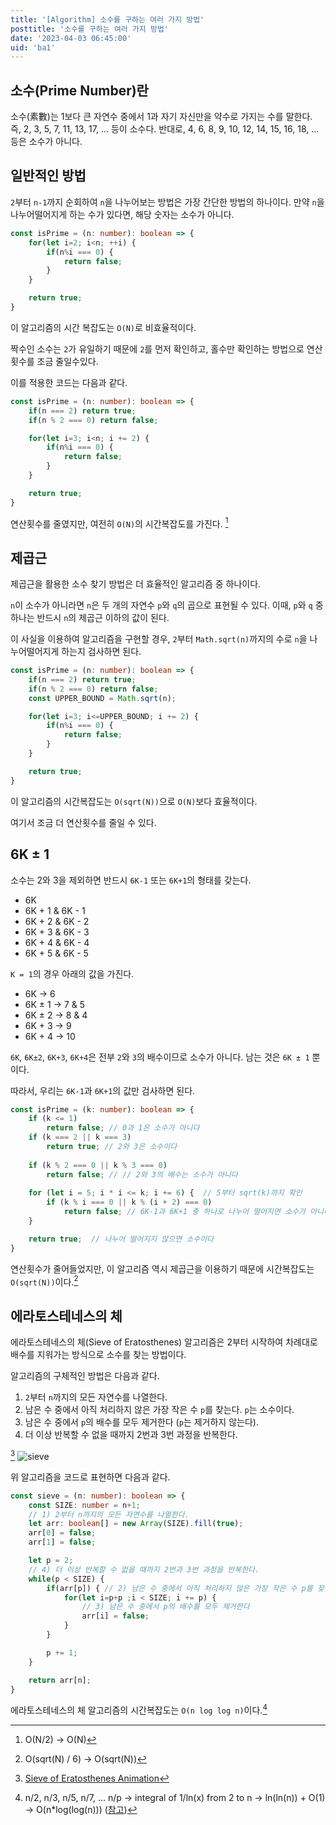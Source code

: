 ```yaml
---
title: '[Algorithm] 소수를 구하는 여러 가지 방법'
posttitle: '소수를 구하는 여러 가지 방법'
date: '2023-04-03 06:45:00'
uid: 'ba1'
---
```


## 소수(Prime Number)란

소수(素數)는 1보다 큰 자연수 중에서 1과 자기 자신만을 약수로 가지는 수를 말한다. 즉, 2, 3, 5, 7, 11, 13, 17, ... 등이 소수다. 반대로, 4, 6, 8, 9, 10, 12, 14, 15, 16, 18, ... 등은 소수가 아니다.

## 일반적인 방법

`2`부터 `n-1`까지 순회하여 `n`을 나누어보는 방법은 가장 간단한 방법의 하나이다. 만약 `n`을 나누어떨어지게 하는 수가 있다면, 해당 숫자는 소수가 아니다.

```ts
const isPrime = (n: number): boolean => {
    for(let i=2; i<n; ++i) {
        if(n%i === 0) {
            return false;
        }
    }

    return true;
}
```

이 알고리즘의 시간 복잡도는 `O(N)`로 비효율적이다. 

짝수인 소수는 `2`가 유일하기 때문에 `2`를 먼저 확인하고, 홀수만 확인하는 방법으로 연산 횟수를 조금 줄일수있다. 

이를 적용한 코드는 다음과 같다.

```ts
const isPrime = (n: number): boolean => {
    if(n === 2) return true;
    if(n % 2 === 0) return false;

    for(let i=3; i<n; i += 2) {
        if(n%i === 0) {
            return false;
        }
    }

    return true;
}
```

연산횟수를 줄였지만, 여전히 `O(N)`의 시간복잡도를 가진다. [^1]

[^1]: O(N/2) → O(N)

## 제곱근

제곱근을 활용한 소수 찾기 방법은 더 효율적인 알고리즘 중 하나이다.

`n`이 소수가 아니라면 `n`은 두 개의 자연수 `p`와 `q`의 곱으로 표현될 수 있다. 이때, `p`와 `q` 중 하나는 반드시 `n`의 제곱근 이하의 값이 된다.

이 사실을 이용하여 알고리즘을 구현할 경우, `2`부터 `Math.sqrt(n)`까지의 수로 `n`을 나누어떨어지게 하는지 검사하면 된다.

```ts
const isPrime = (n: number): boolean => {
    if(n === 2) return true;
    if(n % 2 === 0) return false;
    const UPPER_BOUND = Math.sqrt(n);

    for(let i=3; i<=UPPER_BOUND; i += 2) {
        if(n%i === 0) {
            return false;
        }
    }

    return true;
}
```

이 알고리즘의 시간복잡도는 `O(sqrt(N))`으로 `O(N)`보다 효율적이다. 

여기서 조금 더 연산횟수를 줄일 수 있다.

## 6K ± 1

소수는 2와 3을 제외하면 반드시 `6K-1` 또는 `6K+1`의 형태를 갖는다. 

- 6K
- 6K + 1 & 6K - 1
- 6K + 2 & 6K - 2
- 6K + 3 & 6K - 3
- 6K + 4 & 6K - 4
- 6K + 5 & 6K - 5

`K = 1`의 경우 아래의 값을 가진다.

- 6K → 6
- 6K ± 1 → 7 & 5
- 6K ± 2 → 8 & 4
- 6K + 3 → 9
- 6K + 4 → 10

`6K`, `6K±2`, `6K+3`, `6K+4`은 전부 `2`와 `3`의 배수이므로 소수가 아니다. 남는 것은 `6K ± 1`  뿐이다.

따라서, 우리는 `6K-1`과 `6K+1`의 값만 검사하면 된다.

```ts
const isPrime = (k: number): boolean => {
    if (k <= 1) 
        return false; // 0과 1은 소수가 아니다
    if (k === 2 || k === 3) 
        return true; // 2와 3은 소수이다
        
    if (k % 2 === 0 || k % 3 === 0) 
        return false; // // 2와 3의 배수는 소수가 아니다
        
    for (let i = 5; i * i <= k; i += 6) {  // 5부터 sqrt(k)까지 확인
        if (k % i === 0 || k % (i + 2) === 0) 
            return false; // 6K-1과 6K+1 중 하나로 나누어 떨어지면 소수가 아니다
    }

    return true;  // 나누어 떨어지지 않으면 소수이다
}
```

연산횟수가 줄어들었지만, 이 알고리즘 역시 제곱근을 이용하기 때문에 시간복잡도는 `O(sqrt(N))`이다.[^2]

[^2]: O(sqrt(N) / 6) → O(sqrt(N))

## 에라토스테네스의 체

에라토스테네스의 체(Sieve of Eratosthenes) 알고리즘은 2부터 시작하여 차례대로 배수를 지워가는 방식으로 소수를 찾는 방법이다.

알고리즘의 구체적인 방법은 다음과 같다.

1. `2`부터 `n`까지의 모든 자연수를 나열한다.
2. 남은 수 중에서 아직 처리하지 않은 가장 작은 수 `p`를 찾는다. `p`는 소수이다.
3. 남은 수 중에서 `p`의 배수를 모두 제거한다 (`p`는 제거하지 않는다).
4. 더 이상 반복할 수 없을 때까지 2번과 3번 과정을 반복한다.

[^src1]
![sieve](https://upload.wikimedia.org/wikipedia/commons/b/b9/Sieve_of_Eratosthenes_animation.gif)

[^src1]: [Sieve of Eratosthenes Animation](https://ko.wikipedia.org/wiki/%EC%97%90%EB%9D%BC%ED%86%A0%EC%8A%A4%ED%85%8C%EB%84%A4%EC%8A%A4%EC%9D%98_%EC%B2%B4#/media/%ED%8C%8C%EC%9D%BC:Sieve_of_Eratosthenes_animation.gif)


위 알고리즘을 코드로 표현하면 다음과 같다.

```ts
const sieve = (n: number): boolean => {
    const SIZE: number = n+1;
    // 1) 2부터 n까지의 모든 자연수를 나열한다.
    let arr: boolean[] = new Array(SIZE).fill(true);
    arr[0] = false;
    arr[1] = false;

    let p = 2;
    // 4) 더 이상 반복할 수 없을 때까지 2번과 3번 과정을 반복한다.
    while(p < SIZE) {
        if(arr[p]) { // 2) 남은 수 중에서 아직 처리하지 않은 가장 작은 수 p를 찾는다
            for(let i=p+p ;i < SIZE; i += p) {
                // 3) 남은 수 중에서 p의 배수를 모두 제거한다
                arr[i] = false;
            }
        }

        p += 1;
    }

    return arr[n];
}
```

에라토스테네스의 체 알고리즘의 시간복잡도는 `O(n log log n)`이다.[^3]

[^3]: n/2, n/3, n/5, n/7, ... n/p → integral of 1/ln(x) from 2 to n → ln(ln(n)) + O(1) → O(n*log(log(n))) ([참고](https://www.geeksforgeeks.org/how-is-the-time-complexity-of-sieve-of-eratosthenes-is-nloglogn/))
